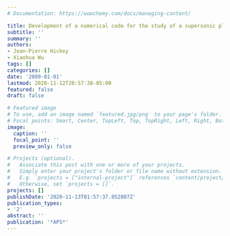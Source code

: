 ```yaml
---
# Documentation: https://wowchemy.com/docs/managing-content/

title: Development of a numerical code for the study of a supersonic planar wake
subtitle: ''
summary: ''
authors:
- Jean-Pierre Hickey
- Xiaohua Wu
tags: []
categories: []
date: '2009-01-01'
lastmod: 2020-11-12T20:57:38-05:00
featured: false
draft: false

# Featured image
# To use, add an image named `featured.jpg/png` to your page's folder.
# Focal points: Smart, Center, TopLeft, Top, TopRight, Left, Right, BottomLeft, Bottom, BottomRight.
image:
  caption: ''
  focal_point: ''
  preview_only: false

# Projects (optional).
#   Associate this post with one or more of your projects.
#   Simply enter your project's folder or file name without extension.
#   E.g. `projects = ["internal-project"]` references `content/project/deep-learning/index.md`.
#   Otherwise, set `projects = []`.
projects: []
publishDate: '2020-11-13T01:57:37.852807Z'
publication_types:
- '2'
abstract: ''
publication: '*APS*'
---
```

